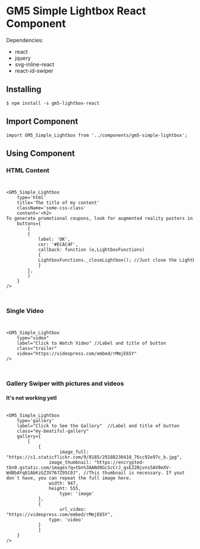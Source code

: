 # GM5 Simple Lightbox React Component

Dependencies:
<ul>
  <li>react</li>
  <li>jquery</li>
  <li>svg-inline-react</li>
  <li>react-id-swiper</li>
</ul>

<h2>Installing</h2>
<code>$ npm install -s gm5-lightbox-react</code>
<h2>Import Component</h2>
<code>import GM5_Simple_Lightbox from '../components/gm5-simple-lightbox';</code>
<h2>Using Component</h2>
<h3>HTML Content</h3>
<code>
<pre>
&lt;GM5_Simple_Lightbox
	type='html'
	title='The title of my content'
	className='some-css-class'
	content='&lt;h2&#62;
To generate promotional coupons, look for augmented reality posters in the windows of the stores participating in the promotion.&lt;/h2&#62;'
	buttons={
	    [
		{
		    label: 'OK',
		    cor: '#ECAC4F',
		    callback: function (e,LightboxFunctions)
		    {
			LightboxFunctions._closeLightbox(); //Just close the Lightbox.
		    }
		},
	    ]
	}
/&#62;
</pre>
</code>
<h3>Single Video</h3>
<code>
<pre>
&lt;GM5_Simple_Lightbox
	type="video"
	label="Click to Watch Video" //Label and title of button <a>
	class="trailer"
	video="https://videopress.com/embed/rMmjE65Y"
/&#62;
</pre>
</code>
<h3>Gallery Swiper with pictures and videos</h3>
<h4><strong>It's not working yet</strong>I</h4>
<code>
&lt;GM5_Simple_Lightbox
	type='gallery'
	label="Click to See the Gallery"  //Label and title of button <a>
	class="my-beatiful-gallery"
	gallery={
		[
			{
		    		image_full: "https://c1.staticflickr.com/9/8185/29188230410_76cc92e97c_b.jpg",
				image_thumbnail: "https://encrypted-tbn0.gstatic.com/images?q=tbn%3AANd9GcScCrJ_qsEZ2Njvns5AV9eXV-WdBbAYq81AbKzGZ3V767Z95C0J", //This thumbnail is necessary. If yout don´t have, you can repeat the full image here.
				width: 947,
				height: 555,
		    		type: 'image'
			},
			{
		    		url_video: "https://videopress.com/embed/rMmjE65Y",
		   		type: 'video'
			}
	    	]
	}
/&#62;
</code>
